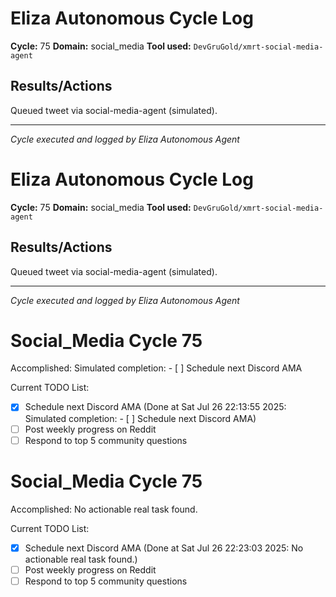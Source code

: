# Eliza Autonomous Cycle Log

**Cycle:** 75
**Domain:** social_media
**Tool used:** `DevGruGold/xmrt-social-media-agent`

## Results/Actions
Queued tweet via social-media-agent (simulated).

---
*Cycle executed and logged by Eliza Autonomous Agent*

# Eliza Autonomous Cycle Log

**Cycle:** 75
**Domain:** social_media
**Tool used:** `DevGruGold/xmrt-social-media-agent`

## Results/Actions
Queued tweet via social-media-agent (simulated).

---
*Cycle executed and logged by Eliza Autonomous Agent*

# Social_Media Cycle 75

Accomplished: Simulated completion: - [ ] Schedule next Discord AMA

Current TODO List:

- [x] Schedule next Discord AMA  (Done at Sat Jul 26 22:13:55 2025: Simulated completion: - [ ] Schedule next Discord AMA)
- [ ] Post weekly progress on Reddit
- [ ] Respond to top 5 community questions

# Social_Media Cycle 75

Accomplished: No actionable real task found.

Current TODO List:

- [x] Schedule next Discord AMA  (Done at Sat Jul 26 22:23:03 2025: No actionable real task found.)
- [ ] Post weekly progress on Reddit
- [ ] Respond to top 5 community questions